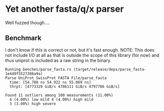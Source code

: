 # Yet another fasta/q/x parser

Well fuzzed though....

## Benchmark
I don't know if this is correct or not, but it's fast enough. NOTE: This does not include I/O at all as that is outside the scope of this library (for now) and thus uniprot is included as a raw string in the binary.
``` 
Running benches/parse_fasta.rs (target/release/deps/parse_fasta-1e449f5527386a9a) 
Parse UniProt SwissProt FASTA File/parse_fasta 
  time: [54.788 ns 54.922 ns 55.069 ns] 
  thrpt: [4773329 GiB/s 4786111 GiB/s 4797786 GiB/s] 

Found 11 outliers among 100 measurements (11.00%)
  4 (4.00%) low mild 4 (4.00%) high mild
  3 (3.00%) high severe
```
